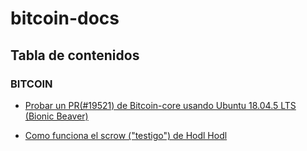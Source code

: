# bitcoin-docs

## Tabla de contenidos

### BITCOIN
* [Probar un PR(#19521) de Bitcoin-core usando Ubuntu 18.04.5 LTS (Bionic Beaver)](probar-pr.md)

* [Como funciona el scrow ("testigo") de Hodl Hodl](scrow-hh.md)
